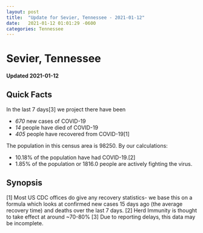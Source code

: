 ```yaml
---
layout: post
title:  "Update for Sevier, Tennessee - 2021-01-12"
date:   2021-01-12 01:01:29 -0600
categories: Tennessee
---
```


# Sevier, Tennessee
#### Updated 2021-01-12

## Quick Facts

In the last 7 days[3] we project there have been
- *670* new cases of COVID-19
- *14* people have died of COVID-19
- *405* people have recovered from COVID-19[1]

The population in this census area is 98250. By our calculations:
- 10.18% of the population have had COVID-19.[2]
- 1.85% of the population or 1816.0 people are actively fighting the virus.

## Synopsis




[1] Most US CDC offices do give any recovery statistics- we base this on a formula which looks at confirmed new cases
15 days ago (the average recovery time) and deaths over the last 7 days.
[2] Herd Immunity is thought to take effect at around ~70-80%
[3] Due to reporting delays, this data may be incomplete. 
    
